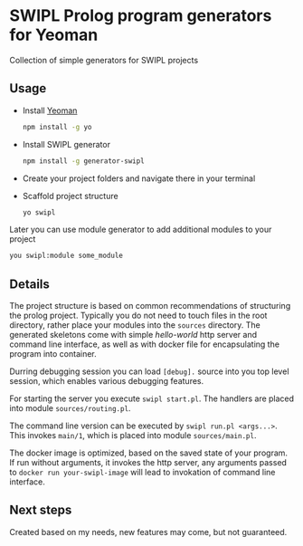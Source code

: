 # SWIPL Prolog program generators for Yeoman

Collection of simple generators for SWIPL projects

## Usage

* Install [Yeoman](https://yeoman.io/learning/index.html)

  ```sh
  npm install -g yo
  ```

* Install SWIPL generator
  
  ```sh
  npm install -g generator-swipl
  ```

* Create your project folders and navigate there in your terminal
* Scaffold project structure

  ```sh
  yo swipl
  ```

Later you can use module generator to add additional modules to your project

```sh
you swipl:module some_module
```

## Details

The project structure is based on common recommendations of structuring the prolog project.
Typically you do not need to touch files in the root directory, rather place your modules into
the `sources` directory. The generated skeletons come with simple _hello-world_ http server and
command line interface, as well as with docker file for encapsulating the program into container.

Durring debugging session you can load `[debug].` source into you top level session,
which enables various debugging features.

For starting the server you execute `swipl start.pl`. The handlers are placed into module `sources/routing.pl`.

The command line version can be executed by `swipl run.pl <args...>`. This invokes `main/1`, which is placed
into module `sources/main.pl`.

The docker image is optimized, based on the saved state of your program. If run without arguments,
it invokes the http server, any arguments passed to `docker run your-swipl-image` will lead to
invokation of command line interface.

## Next steps

Created based on my needs, new features may come, but not guaranteed.